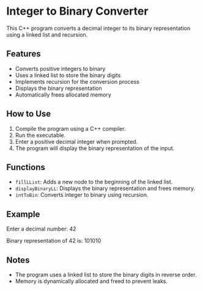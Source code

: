 # Integer to Binary Converter

This C++ program converts a decimal integer to its binary representation using a linked list and recursion.

## Features

- Converts positive integers to binary
- Uses a linked list to store the binary digits
- Implements recursion for the conversion process
- Displays the binary representation
- Automatically frees allocated memory

## How to Use

1. Compile the program using a C++ compiler.
2. Run the executable.
3. Enter a positive decimal integer when prompted.
4. The program will display the binary representation of the input.

## Functions

- `fillLList`: Adds a new node to the beginning of the linked list.
- `displayBinaryLL`: Displays the binary representation and frees memory.
- `intToBin`: Converts integer to binary using recursion.

## Example

Enter a decimal number: 42 

Binary representation of 42 is: 101010


## Notes

- The program uses a linked list to store the binary digits in reverse order.
- Memory is dynamically allocated and freed to prevent leaks.
